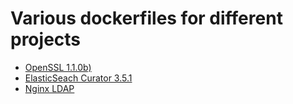 # Various dockerfiles for different projects

- [OpenSSL 1.1.0b)](openssl/README.md)
- [ElasticSeach Curator 3.5.1](elasticsearch-curator/README.md)
- [Nginx LDAP](nginx-ldap/README.md)






